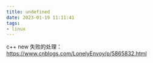 ```yaml
---
title: undefined
date: 2023-01-19 11:11:41
tags:
- linux
---
```


c++ new 失败的处理： https://www.cnblogs.com/LonelyEnvoy/p/5865832.html